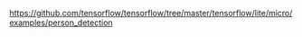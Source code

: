 https://github.com/tensorflow/tensorflow/tree/master/tensorflow/lite/micro/examples/person_detection

